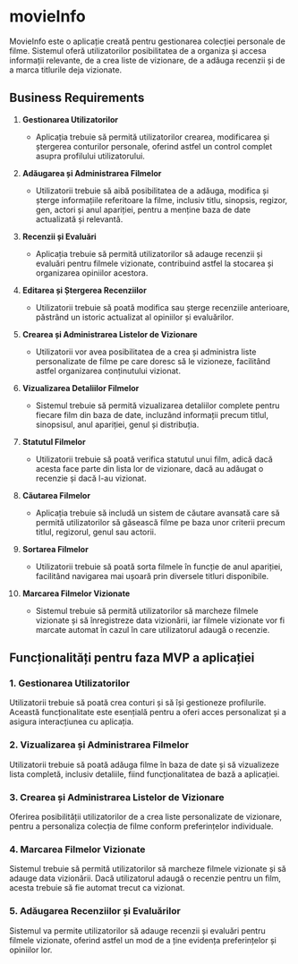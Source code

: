 # movieInfo

MovieInfo este o aplicație creată pentru gestionarea colecției personale de filme. Sistemul oferă utilizatorilor posibilitatea de a organiza și accesa informații relevante, de a crea liste de vizionare, de a adăuga recenzii și de a marca titlurile deja vizionate.

## Business Requirements

1. **Gestionarea Utilizatorilor**
    - Aplicația trebuie să permită utilizatorilor crearea, modificarea și ștergerea conturilor personale, oferind astfel un control complet asupra profilului utilizatorului.

2. **Adăugarea și Administrarea Filmelor**
    - Utilizatorii trebuie să aibă posibilitatea de a adăuga, modifica și șterge informațiile referitoare la filme, inclusiv titlu, sinopsis, regizor, gen, actori și anul apariției, pentru a menține baza de date actualizată și relevantă.

3. **Recenzii și Evaluări**
    - Aplicația trebuie să permită utilizatorilor să adauge recenzii și evaluări pentru filmele vizionate, contribuind astfel la stocarea și organizarea opiniilor acestora.

4. **Editarea și Ștergerea Recenziilor**
    - Utilizatorii trebuie să poată modifica sau șterge recenziile anterioare, păstrând un istoric actualizat al opiniilor și evaluărilor.

5. **Crearea și Administrarea Listelor de Vizionare**
    - Utilizatorii vor avea posibilitatea de a crea și administra liste personalizate de filme pe care doresc să le vizioneze, facilitând astfel organizarea conținutului vizionat.

6. **Vizualizarea Detaliilor Filmelor**
    - Sistemul trebuie să permită vizualizarea detaliilor complete pentru fiecare film din baza de date, incluzând informații precum titlul, sinopsisul, anul apariției, genul și distribuția.

7. **Statutul Filmelor**
    - Utilizatorii trebuie să poată verifica statutul unui film, adică dacă acesta face parte din lista lor de vizionare, dacă au adăugat o recenzie și dacă l-au vizionat.

8. **Căutarea Filmelor**
    - Aplicația trebuie să includă un sistem de căutare avansată care să permită utilizatorilor să găsească filme pe baza unor criterii precum titlul, regizorul, genul sau actorii.

9. **Sortarea Filmelor**
    - Utilizatorii trebuie să poată sorta filmele în funcție de anul apariției, facilitând navigarea mai ușoară prin diversele titluri disponibile.

10. **Marcarea Filmelor Vizionate**
    - Sistemul trebuie să permită utilizatorilor să marcheze filmele vizionate și să înregistreze data vizionării, iar filmele vizionate vor fi marcate automat în cazul în care utilizatorul adaugă o recenzie.

## Funcționalități pentru faza MVP a aplicației

### 1. Gestionarea Utilizatorilor

Utilizatorii trebuie să poată crea conturi și să își gestioneze profilurile. Această funcționalitate este esențială pentru a oferi acces personalizat și a asigura interacțiunea cu aplicația.

### 2. Vizualizarea și Administrarea Filmelor

Utilizatorii trebuie să poată adăuga filme în baza de date și să vizualizeze lista completă, inclusiv detaliile, fiind funcționalitatea de bază a aplicației.

### 3. Crearea și Administrarea Listelor de Vizionare

Oferirea posibilității utilizatorilor de a crea liste personalizate de vizionare, pentru a personaliza colecția de filme conform preferințelor individuale.

### 4. Marcarea Filmelor Vizionate

Sistemul trebuie să permită utilizatorilor să marcheze filmele vizionate și să adauge data vizionării. Dacă utilizatorul adaugă o recenzie pentru un film, acesta trebuie să fie automat trecut ca vizionat.

### 5. Adăugarea Recenziilor și Evaluărilor

Sistemul va permite utilizatorilor să adauge recenzii și evaluări pentru filmele vizionate, oferind astfel un mod de a ține evidența preferințelor și opiniilor lor.

